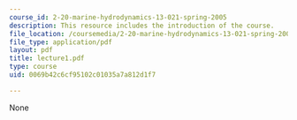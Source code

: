 ```yaml
---
course_id: 2-20-marine-hydrodynamics-13-021-spring-2005
description: This resource includes the introduction of the course.
file_location: /coursemedia/2-20-marine-hydrodynamics-13-021-spring-2005/0069b42c6cf95102c01035a7a812d1f7_lecture1.pdf
file_type: application/pdf
layout: pdf
title: lecture1.pdf
type: course
uid: 0069b42c6cf95102c01035a7a812d1f7

---
```

None